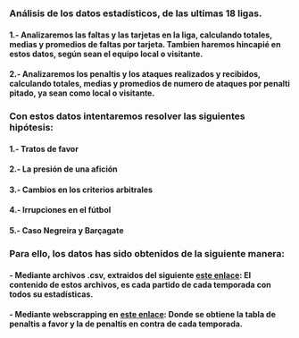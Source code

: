 ### Análisis de los datos estadísticos, de las ultimas 18 ligas.

#### 1.- Analizaremos las faltas y las tarjetas en la liga, calculando totales, medias y promedios de faltas por tarjeta. Tambien haremos hincapié en estos datos, según sean el equipo local o visitante.

#### 2.- Analizaremos los penaltis y los ataques realizados y recibidos, calculando totales, medias y promedios de numero de ataques por penalti pitado, ya sean como local o visitante.


### Con estos datos intentaremos resolver las siguientes hipótesis:

#### 1.- Tratos de favor

#### 2.- La presión de una afición

#### 3.- Cambios en los criterios arbitrales

#### 4.- Irrupciones en el fútbol

#### 5.- Caso Negreira y Barçagate

### Para ello, los datos has sido obtenidos de la siguiente manera:

#### - Mediante archivos .csv, extraidos del siguiente [este enlace](https://www.football-data.co.uk/): El contenido de estos archivos, es cada partido de cada temporada con todos su estadísticas.
#### - Mediante webscrapping en [este enlace](https://www.transfermarkt.es/laliga/topVerursachteElfmeter/wettbewerb/ES1): Donde se obtiene la tabla de penaltis a favor y la de penaltis en contra de cada temporada.
